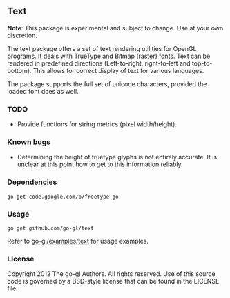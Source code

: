## Text

**Note**: This package is experimental and subject to change.
Use at your own discretion.

The text package offers a set of text rendering utilities for OpenGL
programs. It deals with TrueType and Bitmap (raster) fonts. Text can be
rendered in predefined directions (Left-to-right, right-to-left and
top-to-bottom). This allows for correct display of text for various
languages.

The package supports the full set of unicode characters, provided the loaded
font does as well.


### TODO

* Provide functions for string metrics (pixel width/height).


### Known bugs

* Determining the height of truetype glyphs is not entirely accurate.
  It is unclear at this point how to get to this information reliably.


### Dependencies

	go get code.google.com/p/freetype-go
    

### Usage

    go get github.com/go-gl/text

Refer to [go-gl/examples/text][ex] for usage examples.

[ex]: https://github.com/go-gl/examples/text


### License

Copyright 2012 The go-gl Authors. All rights reserved.
Use of this source code is governed by a BSD-style
license that can be found in the LICENSE file.

